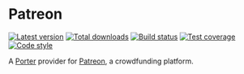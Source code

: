 Patreon
=======

[![Latest version][Version image]][Releases]
[![Total downloads][Downloads image]][Downloads]
[![Build status][Build image]][Build]
[![Test coverage][Coverage image]][Coverage]
[![Code style][Style image]][Style]

A [Porter][Porter] provider for [Patreon][Patreon], a crowdfunding platform. 


  [Releases]: https://github.com/Provider/Patreon/releases
  [Version image]: https://poser.pugx.org//version "Latest version"
  [Downloads]: https://packagist.org/packages/
  [Downloads image]: https://poser.pugx.org//downloads "Total downloads"
  [Build]: https://travis-ci.org/Provider/Patreon
  [Build image]: https://travis-ci.org/Provider/Patreon.svg?branch=master "Build status"
  [Coverage]: https://coveralls.io/github/Provider/Patreon
  [Coverage image]: https://coveralls.io/repos/Provider/Patreon/badge.svg "Test coverage"
  [Style]: https://styleci.io/repos/115888765
  [Style image]: https://styleci.io/repos/115888765/shield?style=flat "Code style"

  [Porter]: https://github.com/ScriptFUSION/Porter
  [Patreon]: https://www.patreon.com

